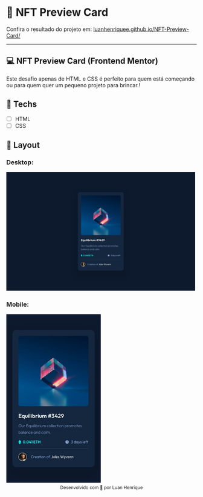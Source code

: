 # 🎯 NFT Preview Card
<p>Confira o resultado do projeto em: <a href="https://luanhenriquee.github.io/NFT-Preview-Card/" target="_blank">luanhenriquee.github.io/NFT-Preview-Card/</a></p>

<hr>

## 💻 NFT Preview Card (Frontend Mentor) 
Este desafio apenas de HTML e CSS é perfeito para quem está começando ou para quem quer um pequeno projeto para brincar.!

## 🚀 Techs
- [ ] HTML
- [ ] CSS

## 🎨 Layout 
### Desktop:
<img src="./design/desktop-design.jpg" alt="Desktop design" width="500px"/>

### Mobile:
<img src="./design/mobile-design.jpg" alt="Mobile design" width="250px"/>

<div align="center">
  <small>Desenvolvido com 💜 por Luan Henrique</small>
</div>



